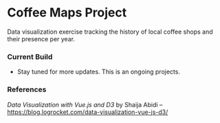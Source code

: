 # Coffee Maps Project

Data visualization exercise tracking the history of local coffee shops and their presence per year.

### Current Build
* Stay tuned for more updates. This is an ongoing projects.

### References

*Data Visualization with Vue.js and D3* by Shaija Abidi – https://blog.logrocket.com/data-visualization-vue-js-d3/
